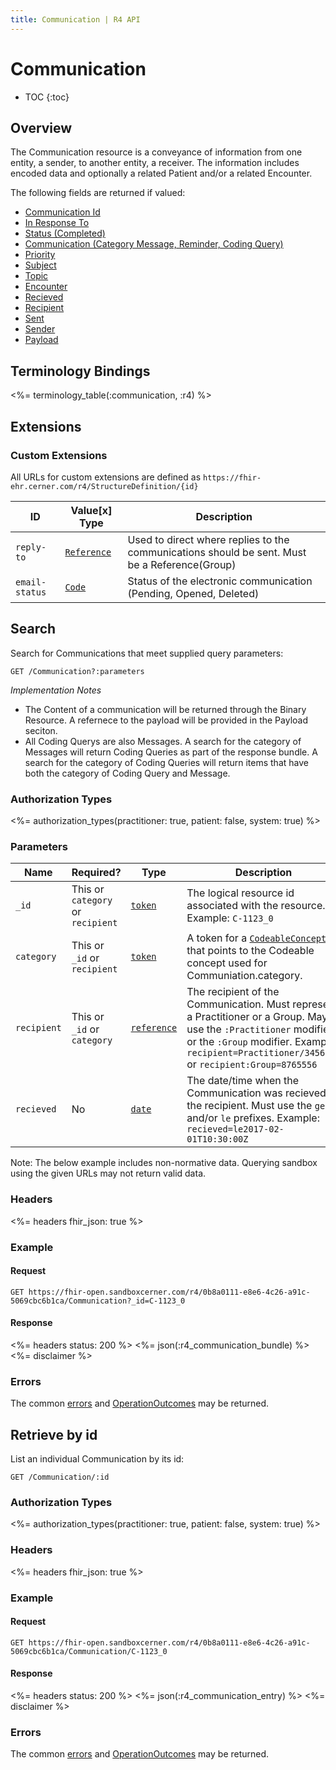 ```yaml
---
title: Communication | R4 API
---
```


# Communication

* TOC
{:toc}

## Overview

The Communication resource is a conveyance of information from one entity, a sender, to another entity, a receiver. The information includes encoded data and optionally a related Patient and/or a related Encounter.

The following fields are returned if valued:

* [Communication Id](https://hl7.org/FHIR/communication-definitions.html#Communication.identifier)
* [In Response To](https://hl7.org/FHIR/communication-definitions.html#Communication.inResponseTo)
* [Status (Completed)](https://hl7.org/FHIR/communication-definitions.html#Communication.status)
* [Communication (Category Message, Reminder, Coding Query)](https://hl7.org/FHIR/communication-definitions.html#Communication.category)
* [Priority](https://hl7.org/FHIR/communication-definitions.html#Communication.priority)
* [Subject](https://hl7.org/FHIR/communication-definitions.html#Communication.subject)
* [Topic](https://hl7.org/FHIR/communication-definitions.html#Communication.topic)
* [Encounter](https://hl7.org/FHIR/communication-definitions.html#Communication.encounter)
* [Recieved](https://hl7.org/FHIR/communication-definitions.html#Communication.received)
* [Recipient](https://hl7.org/FHIR/communication-definitions.html#Communication.recipient)
* [Sent](https://hl7.org/FHIR/communication-definitions.html#Communication.sent)
* [Sender](https://hl7.org/FHIR/communication-definitions.html#Communication.sender)
* [Payload](https://hl7.org/FHIR/communication-definitions.html#Communication.payload)

## Terminology Bindings

<%= terminology_table(:communication, :r4) %>

## Extensions

### Custom Extensions

All URLs for custom extensions are defined as `https://fhir-ehr.cerner.com/r4/StructureDefinition/{id}`

ID             | Value\[x] Type    | Description
---------------|-------------------|----------------------------------------------------------------------------------
`reply-to`     | [`Reference`]     | Used to direct where replies to the communications should be sent. Must be a Reference(Group)
`email-status` | [`Code`]          | Status of the electronic communication (Pending, Opened, Deleted)


## Search

Search for Communications that meet supplied query parameters:

    GET /Communication?:parameters

_Implementation Notes_

* The Content of a communication will be returned through the Binary Resource. A refernece to the payload will be provided in the Payload seciton.
* All Coding Querys are also Messages. A search for the category of Messages will return Coding Queries as part of the response bundle. A search for the category of Coding Queries will return items that have both the category of Coding Query and Message.

### Authorization Types

<%= authorization_types(practitioner: true, patient: false, system: true) %>

### Parameters

 Name         | Required? | Type          | Description
--------------|-----------|---------------|-----------------------------------------------------------------------------------------------------------------------------------------------
 `_id`        | This or `category` or `recipient` | [`token`]     | The logical resource id associated with the resource. Example: `C-1123_0`
 `category`   | This or `_id` or `recipient` | [`token`] | A token for a [`CodeableConcept`] that points to the Codeable concept used for Communiation.category. 
 `recipient`  | This or `_id` or `category` | [`reference`] | The recipient of the Communication. Must represent a Practitioner or a Group. May use the `:Practitioner` modifier or the `:Group` modifier. Example: `recipient=Practitioner/3456783` or `recipient:Group=8765556`
 `recieved`   | No | [`date`] | The date/time when the Communication was recieved by the recipient. Must use the `ge` and/or `le` prefixes. Example: `recieved=le2017-02-01T10:30:00Z`

 Note: The below example includes non-normative data. Querying sandbox using the given URLs may not return valid data.

### Headers

<%= headers fhir_json: true %>

### Example

#### Request

    GET https://fhir-open.sandboxcerner.com/r4/0b8a0111-e8e6-4c26-a91c-5069cbc6b1ca/Communication?_id=C-1123_0

#### Response

<%= headers status: 200 %>
<%= json(:r4_communication_bundle) %>
<%= disclaimer %>

### Errors

The common [errors] and [OperationOutcomes] may be returned.

## Retrieve by id

List an individual Communication by its id:

    GET /Communication/:id

### Authorization Types

<%= authorization_types(practitioner: true, patient: false, system: true) %>

### Headers

<%= headers fhir_json: true %>

### Example

#### Request

    GET https://fhir-open.sandboxcerner.com/r4/0b8a0111-e8e6-4c26-a91c-5069cbc6b1ca/Communication/C-1123_0

#### Response

<%= headers status: 200 %>
<%= json(:r4_communication_entry) %>
<%= disclaimer %>

### Errors

The common [errors] and [OperationOutcomes] may be returned.


[`reference`]: https://hl7.org/fhir/R4/search.html#reference
[`token`]: https://hl7.org/fhir/R4/search.html#token
[`date`]: http://hl7.org/fhir/R4/search.html#date
[`code`]: http://hl7.org/fhir/R4/datatypes.html#code
[`CodeableConcept`]: http://hl7.org/fhir/R4/datatypes.html#codeableconcept
[errors]: ../../#client-errors
[OperationOutcomes]: https://hl7.org/fhir/R4/operationoutcome.html
